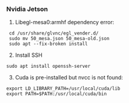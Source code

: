 ### Nvidia Jetson
1. Libegl-mesa0:armhf dependency error:
  ```
   cd /usr/share/glvnc/egl_vender.d/
   sudo mv 50_mesa.json 50_mesa-old.json
   sudo apt --fix-broken install
  ```
2. Install SSH
```
sudo apt install openssh-server
```
3. Cuda is pre-installed but nvcc is not found:
```
export LD_LIBRARY_PATH=/usr/local/cuda/lib
export PATH=$PATH:/usr/local/cuda/bin
```
